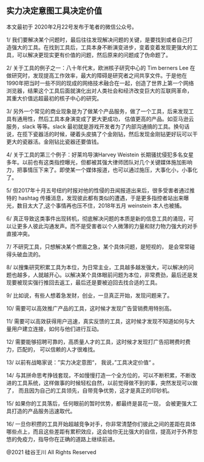 ## 实力决定意图工具决定价值

本文最初于 2020年2月22号发布于笔者的微信公众号。

1/ 我们要解决某个问题时，最后往往发现解决问题的关键，是要找到或者自己打造强大的工具。在找到工具后，工具本身不断演变进步，变着变着发现更强大的工具，可以解决更现实更有价值的问题，然后原来的问题成了伪命题了。

2/ 关于工具的例子之一：八十年代末，欧洲核子研究中心的 Tim berners Lee 在做研究时，发现提高工作效率，最大的障碍是研究者之间共享文件。于是他在
1990年把当时一些不同的现成的网络技术融合在一起，创造了世界上第一个网络浏览器，结果这个工具后面就演化出对人类社会和经济改变巨大的互联网革命，
其重大价值远超最初的核子中心的研究。

3/ 另外一个常见的商业现象是为了做某个产品服务，做了一个工具，后来发现工具有通用性，然后工具本身演变成了更大更成功，
估值更高的产品。如亚马逊云服务，slack 等等。slack
最初就是游戏开发者为了内部沟通搞的工具。换句话说，在揽下瓷器活的时候，硬着头皮搞了个金刚钻，然后发现金刚钻更好玩可以干更大的瓷器活。金刚钻比瓷器还要值钱。

4/ 关于工具的第三个例子：好莱坞导演Harvey Weistein
长期骚扰侵犯多名女星多年。以前也有这类指控曝光，但都被其强大律师团队对几个关键媒体施加影响力，把事情压下来了。即使某一个媒体报道，也可以通过施压，大事化小，小事化了。

5/ 但2017年十月五号纽约时报对他的性侵的丑闻报道出来后，很多受害者通过推特的 hashtag
传播消息，发现彼此都有类似的遭遇，于是更多指控者站出来曝光，数目太大了,这个事情再也压不住，2018年五月 weinstein 本人也被捕。

6/ 真正导致这类事件出现转机，彻底解决问题的本质是新的信息工具的涌现，可以让更多人彼此沟通发声。而不是受害者以个人微薄的力量和财力物力强大的对手直接冲突。

7/ 不研究工具，只想解决某个燃眉之急，某个具体问题，是短视的， 是会常常碰得头破血流的。

8/ 以搜集研究积累工具为本位，为日常主业，工具越多越发强大，可以解决的问题也越多，人就越开心。以解决某个具体眼前问题为本位，非常费劲，最后还是发现要被现实强行推回去返工，最后还是要被迫回去找合适的工具。

9/ 比如说，有些人想着急发财，创业，一旦真正开始，发现问题来了。

10/ 需要可以高效推广产品的工具，这时候才发现广告营销费用特别高。

11/ 需要可以高效获得用户迅速，真实反馈的工具，这时候才发现不知道如何与大量用户建立连接，如何与他们进行互动。

12/ 需要能够招聘可靠的，高质量人才的工具，这时候才发现打广告招聘费时费力，匹配的， 可以信赖的人才很难找。

13/ 以前有战略家说：”实力决定意图“， 我说，”工具决定价值“ 。

14/ 与其拼命思考挣钱套现，不如慢慢打造一个全方位的，可以不断积累，不断改进的工具系统，这样做事的时候轻松自然，以前觉得做不到的事，突然发现可以做了，
而且因为自己的工具领先，自带竞争优势，这才是真正的印钞机。

15/ 如果你的工具落后，任何眼前的暂时优势，都最终是昙花一现， 会被更强大工具打造的产品服务迅速取代。

16/ 一旦你积攒的工具开始超越竞争对手，你非常清楚你们彼此之间的差距在具体哪些点上，而且这些差距有累积效应，这会给你无比强大的自信，提高对于外界忽悠的免疫力，指导你在正确的道路上继续前进。

@2021 硅谷王川 All Rights Reserved

